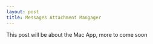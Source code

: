 ```yaml
---
layout: post
title: Messages Attachment Mangager 
---
```

This post will be about the Mac App, more to come soon

